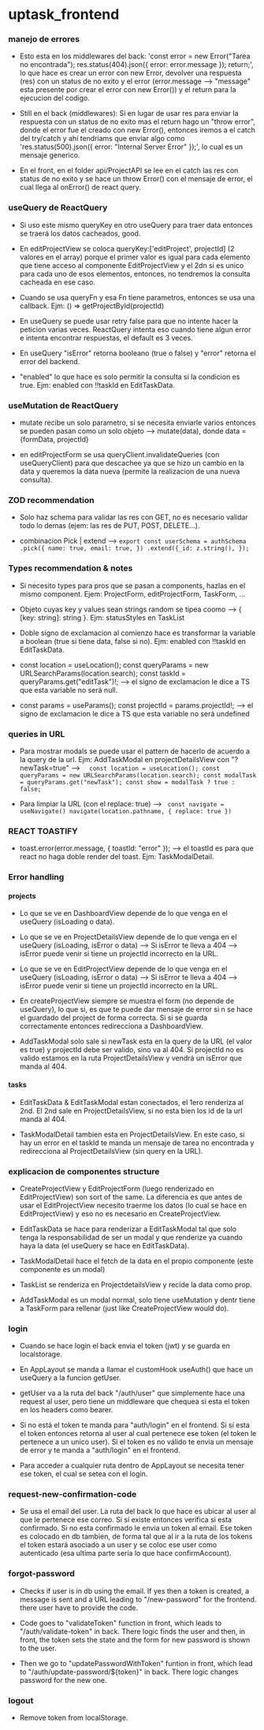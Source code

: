 # uptask_frontend

### manejo de errores

- Esto esta en los middlewares del back:
  'const error = new Error("Tarea no encontrada");
  res.status(404).json({ error: error.message });
  return;', lo que hace es crear un error con new Error, devolver una respuesta (res) con un status de no exito y el error (error.message --> "message" esta presente por crear el error con new Error()) y el return para la ejecucion del codigo.

- Still en el back (middlewares): Si en lugar de usar res para enviar la respuesta con un status de no exito mas el return hago un "throw error", donde el error fue el creado con new Error(), entonces iremos a el catch del try/catch y ahí tendriams que enviar algo como 'res.status(500).json({ error: "Internal Server Error" });', lo cual es un mensaje generico.

- En el front, en el folder api/ProjectAPI se lee en el catch las res con status de no exito y se hace un throw Error() con el mensaje de error, el cual llega al onError() de react query.

### useQuery de ReactQuery

- Si uso este mismo queryKey en otro useQuery para traer data entonces se traerá los datos cacheados, good.

- En editProjectView se coloca queryKey:['editProject', projectId] (2 valores en el array) porque el primer valor es igual para cada elemento que tiene acceso al componente EditProjectView y el 2dn si es unico para cada uno de esos elementos, entonces, no tendremos la consulta cacheada en ese caso.

- Cuando se usa queryFn y esa Fn tiene parametros, entonces se usa una callback. Ejm: () => getProjectById(projectId)

- En useQuery se puede usar retry false para que no intente hacer la peticion varias veces. ReactQuery intenta eso cuando tiene algun error e intenta encontrar respuestas, el default es 3 veces.

- En useQuery "isError" retorna booleano (true o false) y "error" retorna el error del backend.

- "enabled" lo que hace es solo permitir la consulta si la condicion es true. Ejm: enabled con !!taskId en EditTaskData.

### useMutation de ReactQuery

- mutate recibe un solo parametro, si se necesita enviarle varios entonces se pueden pasan como un solo objeto --> mutate(data), donde data ={formData, projectId}

- en editProjectForm se usa queryClient.invalidateQueries (con useQueryClient) para que descachee ya que se hizo un cambio en la data y queremos la data nueva (permite la realizacion de una nueva consulta).

### ZOD recommendation

- Solo haz schema para validar las res con GET, no es necesario validar todo lo demas (ejem: las res de PUT, POST, DELETE...).

- combinacion Pick | extend -->
  `export const userSchema = authSchema
.pick({
name: true,
email: true,
})
.extend({_id: z.string(),
});`

### Types recommendation & notes

- Si necesito types para pros que se pasan a components, hazlas en el mismo component. Ejem: ProjectForm, editProjectForm, TaskForm, ...

- Objeto cuyas key y values sean strings random se tipea coomo --> { [key: string]: string }. Ejm: statusStyles en TaskList

- Doble signo de exclamacion al comienzo hace es transformar la variable a boolean (true si tiene data, false si no). Ejm: enabled con !!taskId en EditTaskData.

- const location = useLocation();
  const queryParams = new URLSearchParams(location.search);
  const taskId = queryParams.get("editTask")!; --> el signo de exclamacion le dice a TS que esta variable no será null.

- const params = useParams();
  const projectId = params.projectId!; --> el signo de exclamacion le dice a TS que esta variable no será undefined

### queries in URL

- Para mostrar modals se puede usar el pattern de hacerlo de acuerdo a la query de la url. Ejm: AddTaskModal en projectDetailsView con "?newTask=true" -->
  `  const location = useLocation();
const queryParams = new URLSearchParams(location.search);
const modalTask = queryParams.get("newTask");
const show = modalTask ? true : false;`

- Para limpiar la URL (con el replace: true) -->
  ` const navigate = useNavigate()
navigate(location.pathname, { replace: true })`

### REACT TOASTIFY

- toast.error(error.message,
  { toastId: "error" }); --> el toastId es para que react no haga doble render del toast. Ejm: TaskModalDetail.

### Error handling

#### projects

- Lo que se ve en DashboardView depende de lo que venga en el useQuery (isLoading o data).

- Lo que se ve en ProjectDetailsView depende de lo que venga en el useQuery (isLoading, isError o data) --> Si isError te lleva a 404 --> isError puede venir si tiene un projectId incorrecto en la URL.

- Lo que se ve en EditProjectView depende de lo que venga en el useQuery (isLoading, isError o data) --> Si isError te lleva a 404 --> isError puede venir si tiene un projectId incorrecto en la URL.

- En createProjectView siempre se muestra el form (no depende de useQuery), lo que si, es que te puede dar mensaje de error si n se hace el guardado del project de forma correcta. Si si se guarda correctamente entonces redirecciona a DashboardView.

- AddTaskModal solo sale si newTask esta en la query de la URL (el valor es true) y projectId debe ser valido, sino va al 404. Si projectId no es valido estamos en la ruta ProjectDetailsView y vendrá un isError que manda al 404.

#### tasks

- EditTaskData & EditTaskModal estan conectados, el 1ero renderiza al 2nd. El 2nd sale en ProjectDetailsView, si no esta bien los id de la url manda al 404.

- TaskModalDetail tambien esta en ProjectDetailsView. En este caso, si hay un error en el taskId te manda un mensaje de tarea no encontrada y redirecciona al ProjectDetailsView (sin query en la URL).

### explicacion de componentes structure

- CreateProjectView y EditProjectForm (luego renderizado en EditProjectView) son sort of the same. La diferencia es que antes de usar el EditProjectView necesito traerme los datos (lo cual se hace en EditProjectView) y eso no es necesario en CreateProjectView.

- EditTaskData se hace para renderizar a EditTaskModal tal que solo tenga la responsabilidad de ser un modal y que renderize ya cuando haya la data (el useQuery se hace en EditTaskData).

- TaskModalDetail hace el fetch de la data en el propio componente (este componente es un modal)

- TaskList se renderiza en ProjectdetailsView y recide la data como prop.

- AddTaskModal es un modal normal, solo tiene useMutation y dentr tiene a TaskForm para rellenar (just like CreateProjectView would do).

### login

- Cuando se hace login el back envia el token (jwt) y se guarda en localstorage.

- En AppLayout se manda a llamar el customHook useAuth() que hace un useQuery a la funcion getUser.

- getUser va a la ruta del back "/auth/user" que simplemente hace una request al user, pero tiene un middleware que chequea si esta el token en los headers como bearer.

- Si no está el token te manda para "auth/login" en el frontend. Si sí esta el token entonces retorna al user al cual pertenece ese token (el token le pertenece a un unico user). Si el token es no válido te envia un mensaje de error y te manda a "auth/login" en el frontend.

- Para acceder a cualquier ruta dentro de AppLayout se necesita tener ese token, el cual se setea con el login.

### request-new-confirmation-code

- Se usa el email del user. La ruta del back lo que hace es ubicar al user al que le pertenece ese correo. Si sí existe entonces verifica si esta confirmado. Si no esta confirmado le envia un token al email. Ese token es colocado en db tambien, de forma tal que al ir a la ruta de los tokens el token estará asociado a un user y se coloc ese user como autenticado (esa ultima parte sería lo que hace confirmAccount).

### forgot-password

- Checks if user is in db using the email. If yes then a token is created, a message is sent and a URL leading to "/new-password" for the frontend. there user have to provide the code.

- Code goes to "validateToken" function in front, which leads to "/auth/validate-token" in back. There logic finds the user and then, in front, the token sets the state and the form for new password is shown to the user.

- Then we go to "updatePasswordWithToken" funtion in front, which lead to "/auth/update-password/${token}" in back. There logic changes password for the new one.

### logout

- Remove token from localStorage.
